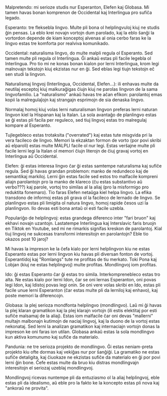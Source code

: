 Malpretendo: mi serioze studis nur Esperanton, Elefen kaj Globasa. Mi tamen havas bonan komprenon de Occidental kaj Interlingua pro sufiĉa legado.

Esperanto: tre fleksebla lingvo. Multe pli bona ol helplingvuloj kiuj ne studis ĝin pensas. La eblo krei novajn vortojn dum parolado, kaj la eblo ŝanĝi la vortordon depende de kiam konceptoj alvenas al onia cerbo faras ke la lingvo estas tre komforta por realviva komunikado.

Occidental: naturalisma lingvo, do multe malpli regula ol Esperanto. Sed tamen multe pli regula ol Interlingua. Ĝi ankaŭ estas pli facile legebla ol Interlingua. Pro tio mi ne konas bonan kialon por lerni Interlingua, krom legi malnovajn tekstojn kiuj ekzistas nur en ĝi. Sed eblas legi tiujn tekstojn eĉ sen studi la lingvon.

Naturalismaj lingvoj (Interlingua, Occidental, Elefen...): ili enhavas multe da neutilaj esceptoj kiuj malkuraĝigas ĉiujn kiuj ne parolas lingvon de la sama lingvofamilio. La "naturalismo" ankaŭ havas tre aĉan efikon: parolantoj emas kopii la malregulaĵojn kaj strangajn esprimojn de sia denaska lingvo.

Normalaj homoj kiuj volas lerni naturalisman lingvon preferas lerni naturan lingvon kiel la Hispanan kaj la Italan. La sola avantaĝo de planlingvo estas se ĝi estas pli facila per reguleco, sed tiuj lingvoj estas tro malregulaj kompare al Esperanto.

Tujlegebleco estas trotaksita ("overrated") kaj estas tute misgvida pri la vera facileco de lingvo. Memori la ekzaktan formon de vorto (por povi skribi aŭ elparoli) estas multe MALPLI facile ol nur legi. Estas verŝajne multe pli facile lerni legi la Italan ol memori ĉiujn literojn de ĉiuj gravaj vortoj en Interlingua aŭ Occidental.

Elefen: ĝi estas interesa lingvo ĉar ĝi estas samtempe naturalisma kaj sufiĉe regula. Sed ĝi havas grandan problemon: manko de redundeco kaj de semantikaj markiloj. Lerni ĝin estas facile sed estos tro malfacile kompreni aliajn parolantojn pro la manko de klareco (ĉu estas substantivo aŭ verbo???) kaj parole, vortoj tro similas al la aliaj (pro la misformigo pro reduktita fonemaro). Tio faras Elefen netaŭga kiel helpa lingvo. La efika transdono de informoj estas pli grava ol la facileco de lernado de lingvo. Se planlingvo estas pli limigita ol natura lingvo, homoj rapide ĉesos uzi la planlingvon. Ilo devas esti bona antaŭ ol esti facile uzebla.

Populariĝo de helplingvoj: estas grandega diferenco inter "fari bruon" kaj ekhavi novajn uzantojn. Lastatempe Interlingua kaj Interslavic faris bruojn en Tiktok en Youtube, sed mi ne rimarkis signifas kreskon de parolantoj. Kial tiuj lingvoj ne sukcesas transformi interesitojn en parolantojn? Eble tio okazos post 10 jaroj?

Mi havas la impreson ke la ĉefa kialo por lerni helplingvon kiu ne estas Esperanto estas por lerni lingvon kiu havas pli diversan fonton de vortoj. Esperantidoj kaj "Romlangs" tute ne profitas de tiu merkato. Toki Pona kaj Lobjan (kiuj ne estas helplingvoj) multe profitas. Mondlingvoj iom profitas.

Ido: ĝi estas Esperanto ĉar ĝi estas tro simila. Interkomprenebleco estas tro alta. Ne estas kialo por lerni Idon, ĉar se oni lernas Esperanton, oni povas legi Idon, kaj Idistoj povas legi onin. Se oni vere volas skribi en Ido, estas pli facile unue lerni Esperanton (ĉar estas multe pli da lerniloj kaj enhavo), kaj poste memori la diferencojn.

Globasa: la plej serioza mondfonta helplingvo (mondlingvo). Laŭ mi ĝi havas la plej klaran gramatikon kaj la plej klarajn vortojn (ili estis elektitaj por esti sufiĉe malsamaj de la aliaj). Estas iom malfacile ĉar oni devas "mallerni" multajn malbonajn kutimojn de naciaj lingvoj, kaj la duono de la vortoj estas nekonataj. Sed lerni la analizan gramatikon kaj internaciajn vortojn donas la impreson ke oni faras ion utilan. Globasa ankaŭ estas la sola mondlingvo kun aktiva komunumo kaj sufiĉe da materialo.

Pandunia: ne tre serioza projekto de mondlingvo. Ĝi estas neniam-preta projekto kiu ofte dormas kaj vekiĝas nur por ŝanĝiĝi. La gramatiko ne estas sufiĉe detaligita, kaj ĉiuokaze ne ekzistas sufiĉe da materialo en ĝi por povi lerni ĝin bone. Ĉefe estas multe da bruo kiu distras mondlingvajn interesitojn el seriozaj uzeblaj mondlingvoj.

Mondlingvoj ricevas nuntempe pli da entuziasmo ol la aliaj helplingvoj, eble estas pli da idealismo, aŭ eble pro la fakto ke la koncepto estas pli nova kaj "ankoraŭ ne provita".